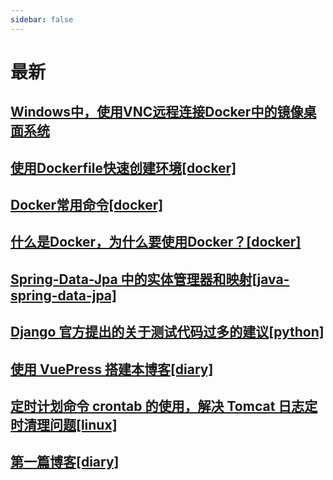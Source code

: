 ```yaml
---
sidebar: false
---
```

# 最新

## [Windows中，使用VNC远程连接Docker中的镜像桌面系统](docker/4.md)
## [使用Dockerfile快速创建环境[docker]](docker/3.md)
## [Docker常用命令[docker]](docker/2.md)
## [什么是Docker，为什么要使用Docker？[docker]](docker/1.md)
## [Spring-Data-Jpa 中的实体管理器和映射[java-spring-data-jpa]](java-spring-data-jpa/1.md)
## [Django 官方提出的关于测试代码过多的建议[python]](python/1.md)
## [使用 VuePress 搭建本博客[diary]](diary/2.md)
## [定时计划命令 crontab 的使用，解决 Tomcat 日志定时清理问题[linux]](linux/1.md)
## [第一篇博客[diary]](diary/1.md)
